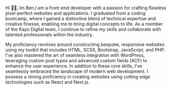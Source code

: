 Hi 👋🏻, Im Ben,I am a front-end developer with a passion for crafting flawless pixel-perfect websites and applications. I graduated from a coding bootcamp, where I gained a distinctive blend of technical expertise and creative finesse, enabling me to bring digital concepts to life. As a member of the Kayo Digital team, I continue to refine my skills and collaborate with talented professionals within the industry.

My proficiency revolves around constructing bespoke, responsive websites using my toolkit that includes HTML, SCSS, Bootstrap, JavaScript, and PHP. I've also mastered the art of seamless integration with WordPress, leveraging custom post types and advanced custom fields (ACF) to enhance the user experience. In addition to these core skills, I've seamlessly embraced the landscape of modern web development. I possess a strong proficiency in creating websites using cutting edge technologies such as React and Next.js.

